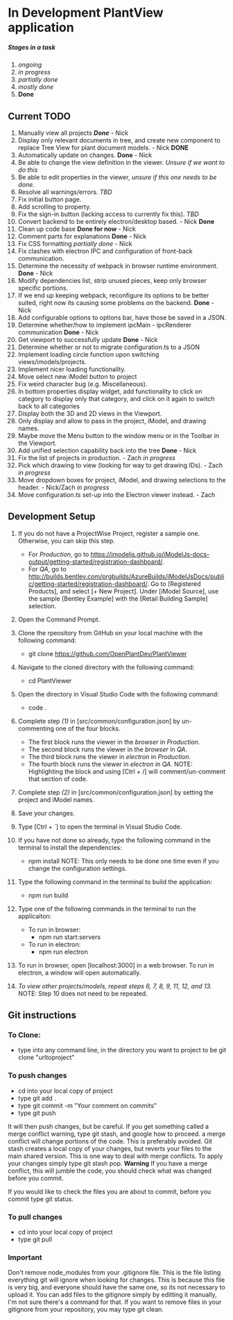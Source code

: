 # In Development PlantView application

##### Stages in a task
1. *ongoing*
2. *in progress*
3. *partially done*
4. *mostly done*
5. **Done**


## Current TODO
1. Manually view all projects ***Done*** - Nick
2. Display only relevant documents in tree, and create new component to replace Tree View for plant document models. - Nick **DONE**
3. Automatically update on changes. **Done** - Nick
4. Be able to change the view definition in the viewer. *Unsure if we want to do this*
5. Be able to edit properties in the viewer, *unsure if this one needs to be done.*
6. Resolve all warnings/errors. *TBD*
7. Fix initial button page.
8. Add scrolling to property.
9. Fix the sign-in button (lacking access to currently fix this). *TBD*
10. Convert backend to be entirely electron/desktop based. - Nick **Done**
11. Clean up code base **Done for now** - Nick
12. Comment parts for explanations **Done** - Nick
13. Fix CSS formatting *partially done* - Nick
14. Fix clashes with electron IPC and configuration of front-back communication.
15. Determine the necessity of webpack in browser runtime environment. **Done** - Nick
16. Modify dependencies list, strip unused pieces, keep only browser specific portions.
17. If we end up keeping webpack, reconfigure its options to be better suited, right now its causing some problems on the backend. **Done** - Nick
18. Add configurable options to options bar, have those be saved in a JSON.
19. Determine whether/how to implement ipcMain - ipcRenderer communication **Done** - Nick
20. Get viewport to successfully update **Done** - Nick
21. Determine whether or not to migrate configuration.ts to a JSON
22. Implement loading circle function upon switching views/imodels/projects.
23. Implement nicer loading functionality.
24. Move select new iModel button to project
25. Fix weird character bug (e.g. Miscellaneous).
26. In bottom properties display widget, add functionality to click on category to display only that category, and click on it again to switch back to all categories
27. Display both the 3D and 2D views in the Viewport.
28. Only display and allow to pass in the project, iModel, and drawing names.
29. Maybe move the Menu button to the window menu or in the Toolbar in the Viewport.
30. Add unified selection capability back into the tree **Done** - Nick
31. Fix the list of projects in production. - Zach *in progress*
32. Pick which drawing to view (looking for way to get drawing IDs). - Zach *in progress*
33. Move dropdown boxes for project, iModel, and drawing selections to the header. - Nick/Zach *in progress*
34. Move configuration.ts set-up into the Electron viewer instead. - Zach

## Development Setup

1.	If you do not have a ProjectWise Project, register a sample one. Otherwise, you can skip this step.
	- For *Production*, go to https://imodeljs.github.io/iModelJs-docs-output/getting-started/registration-dashboard/.
	- For *QA*, go to http://builds.bentley.com/prgbuilds/AzureBuilds/iModelJsDocs/public/getting-started/registration-dashboard/.
	Go to [Registered Products], and select [+ New Project].
	Under [iModel Source], use the sample [Bentley Example] with the [Retail Building Sample] selection.

2.    Open the Command Prompt.

3.	Clone the rpeository from GitHub on your local machine with the following command:
	*	git clone https://github.com/OpenPlantDev/PlantViewer

4.	Navigate to the cloned directory with the following command:
	*	cd PlantViewer

5.	Open the directory in Visual Studio Code with the following command:
	*	code .

6.	Complete step *(1)* in [src/common/configuration.json] by un-commenting one of the four blocks.
	- The first block runs the viewer in the *browser* in *Production*.
	- The second block runs the viewer in the *browser* in *QA*.
	- The third block runs the viewer in *electron* in *Production*.
	- The fourth block runs the viewer in *electron* in *QA*.
	NOTE: Highlighting the block and using [Ctrl + /] will comment/un-comment that section of code.

7.  Complete step *(2)* in [src/common/configuration.json] by setting the project and iModel names.

8.	Save your changes.

9.	Type [Ctrl + `] to open the terminal in Visual Studio Code.

10.	If you have not done so already, type the following command in the terminal to install the dependencies:
	*	npm install
	NOTE: This only needs to be done one time even if you change the configuration settings.

11.	Type the following command in the terminal to build the application:
	*	npm run build

12.	Type one of the following commands in the terminal to run the applicaiton:
	- To run in browser:
		*	npm run start:servers
	- To run in electron:
		*	npm run electron

13.	To run in browser, open [localhost:3000] in a web browser.
	To run in electron, a window will open automatically.

14.	*To view other projects/models, repeat steps 6, 7, 8, 9, 11, 12, and 13.*
	NOTE: Step 10 does not need to be repeated.

## Git instructions

### To Clone:
   - type into any command line, in the directory you want to project to be git clone "urltoproject"

### To push changes

   - cd into your local copy of project
   - type git add .
   - type git commit -m "Your comment on commits"
   - type git push

  It will then push changes, but be careful. If you get something called a merge conflict warning, type git stash, and google how to proceed. a merge conflict will change portions of the code. This is preferably avoided.
  Git stash creates a local copy of your changes, but reverts your files to the main shared version. This is one way to deal with merge conflicts. To apply your changes simply type git stash pop.
  **Warning** If you have a merge conflict, this will jumble the code, you should check what was changed before you commit.

  If you would like to check the files you are about to commit, before you commit type git status.

### To pull changes

  - cd into your local copy of project
  - type git pull

### Important
Don't remove node_modules from your .gitignore file. This is the file listing everything git will ignore
when looking for changes. This is because this file is very big, and everyone should have the same one, so its not necessary to upload it.
You can add files to the gitignore simply by editting it manually, I'm not sure there's a command for that. If you want to remove files in your gitignore from your repository, you may type git clean.
